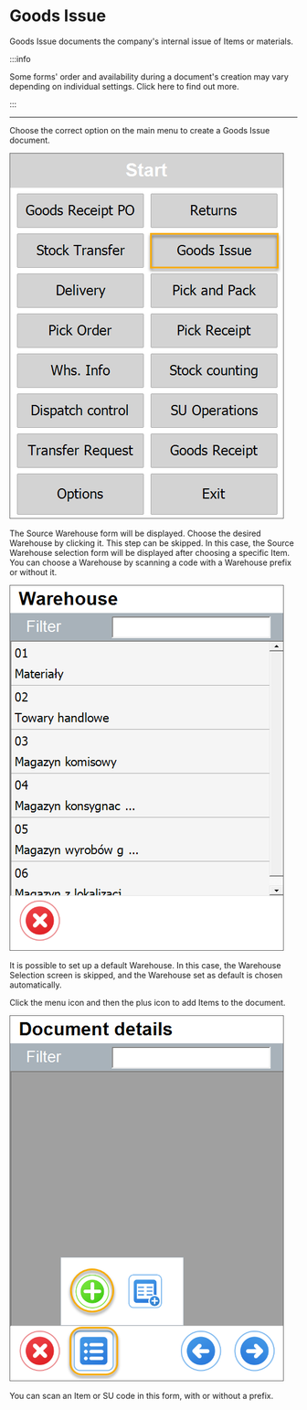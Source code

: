 # Goods Issue

Goods Issue documents the company's internal issue of Items or materials.

:::info

Some forms' order and availability during a document's creation may vary depending on individual settings. Click here to find out more.

:::

---

Choose the correct option on the main menu to create a Goods Issue document.

![Main Menu](./media/main-menu-goods-issue.png)

The Source Warehouse form will be displayed.
Choose the desired Warehouse by clicking it. This step can be skipped. In this case, the Source Warehouse selection form will be displayed after choosing a specific Item.
You can choose a Warehouse by scanning a code with a Warehouse prefix or without it.

![Warehouse](./media/goods-issue-warehouses.png)

It is possible to set up a default Warehouse. In this case, the Warehouse Selection screen is skipped, and the Warehouse set as default is chosen automatically.

Click the menu icon and then the plus icon to add Items to the document.

![Document Details](./media/goods-issue-document-details.png)

You can scan an Item or SU code in this form, with or without a prefix.

